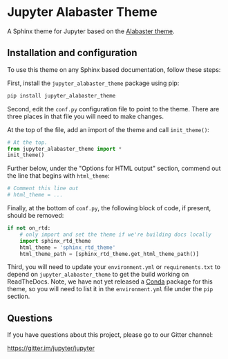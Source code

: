 # Jupyter Alabaster Theme

A Sphinx theme for Jupyter based on the [Alabaster theme](https://alabaster.readthedocs.io/en/latest/).

## Installation and configuration

To use this theme on any Sphinx based documentation, follow these steps:

First, install the `jupyter_alabaster_theme` package using pip:

```bash
pip install jupyter_alabaster_theme
```

Second, edit the `conf.py` configuration file to point to the theme. There are three places 
in that file you will need to make changes.

At the top of the file, add an import of the theme and call `init_theme()`:

```python
# At the top.
from jupyter_alabaster_theme import *
init_theme()
```

Further below, under the "Options for HTML output" section, commend out the line
that begins with `html_theme`:

```python
# Comment this line out
# html_theme = ...
```

Finally, at the bottom of `conf.py`, the following block of code, if present, should be removed:

```python
if not on_rtd:
    # only import and set the theme if we're building docs locally
    import sphinx_rtd_theme
    html_theme = 'sphinx_rtd_theme'
    html_theme_path = [sphinx_rtd_theme.get_html_theme_path()]
```

Third, you will need to update your `environment.yml` or `requirements.txt` to depend on 
`jupyter_alabaster_theme` to get the build working on ReadTheDocs. Note, we have not yet
released a [Conda](https://conda.io/docs/intro.html) package for this theme, so you will
need to list it in the `environment.yml` file under the `pip` section.

## Questions

If you have questions about this project, please go to our Gitter channel:

https://gitter.im/jupyter/jupyter

